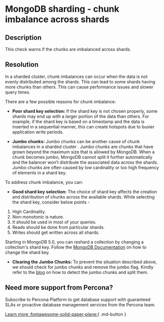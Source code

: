 # MongoDB sharding - chunk imbalance across shards

## Description
This check warns if the chunks are imbalanced across shards.

## Resolution

In a sharded cluster, chunk imbalances can occur when the data is not evenly distributed among the shards. This can lead to some shards having more chunks than others. This can cause performance issues and slower query times.

There are a few possible reasons for chunk imbalance:

- **Poor shard key selection:** If the shard key is not chosen properly, some shards may end up with a larger portion of the data than others. For example, if the shard key is based on a timestamp and the data is inserted in a sequential manner, this can create hotspots due to busier application write periods. 

- **Jumbo chunks:** Jumbo chunks can be another cause of chunk imbalances in a sharded cluster . Jumbo chunks are chunks that have grown beyond the maximum size that is allowed by MongoDB. When a chunk becomes jumbo, MongoDB cannot split it further automatically and the balancer won’t distribute the associated data across the shards. Jumbo chunks are often caused by low cardinality or too high frequency of elements in a shard key.

To address chunk imbalance, you can:

- **Good shard key selection:** 
The choice of shard key affects the creation and distribution of chunks across the available shards. While selecting the shard key, consider below points -
1. High Cardinality.
2. Non-monotonic is nature.
3. It should be used in most of your queries.
4. Reads should be done from particular shards.
5. Writes should get written across all shards.

Starting in MongoDB 5.0, you can reshard a collection by changing a collection's shard key. Follow the [MongoDB Documentation](https://www.mongodb.com/docs/manual/core/sharding-reshard-a-collection/#std-label-sharding-resharding) on how to change the shard key.

- **Clearing the Jumbo Chunks:**
To prevent the situation described above, we should check for jumbo chunks and remove the jumbo flag. Kindly refer to the [blog](https://www.percona.com/blog/finding-undetected-jumbo-chunks-in-mongodb/) on how to detect the jumbo chunks and split them.



## Need more support from Percona?
Subscribe to Percona Platform to get database support with guaranteed SLAs or proactive database management services from the Percona team.

[Learn more :fontawesome-solid-paper-plane:](https://per.co.na/subscribe){ .md-button }
